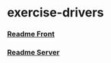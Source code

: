 # exercise-drivers

### [Readme Front](https://github.com/nestordgs/exercise-drivers/tree/master/front)
### [Readme Server](https://github.com/nestordgs/exercise-drivers/blob/master/server)
